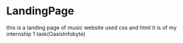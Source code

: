 # LandingPage
this is a landing page of music website 
used css and html
it is of my internship 1 task(OasisInfobyte)
